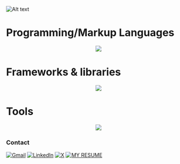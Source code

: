 <img title="a title" alt="Alt text" src="./Group 43.png">

<h1>
Programming/Markup Languages
</h1>
<p align="center">
  <a href="https://skillicons.dev">
    <img src="https://skillicons.dev/icons?i=c,cpp,python,js,ts,html,css" />
  </a>
</p>

<h1>
Frameworks & libraries
</h1>
<p align="center">
  <a href="https://skillicons.dev">
    <img src="https://skillicons.dev/icons?i=react,next,django,prisma,tailwind" />
  </a>
</p>

<h1>
Tools
</h1>
<p align="center">
  <a href="https://skillicons.dev">
    <img src="https://skillicons.dev/icons?i=docker,bash,vim,vscode,figma" />
  </a>
</p>

<h3>
Contact
</h3>

[![Gmail](https://img.shields.io/badge/Gmail-D14836?style=for-the-badge&logo=gmail&logoColor=white)](https://www.youtube.com/)
[![LinkedIn](https://img.shields.io/badge/linkedin-%230077B5.svg?style=for-the-badge&logo=linkedin&logoColor=white)](https://www.youtube.com/)
[![X](https://img.shields.io/badge/X-%23000000.svg?style=for-the-badge&logo=X&logoColor=white)](https://www.youtube.com/)
[![MY RESUME](https://img.shields.io/badge/MY_RESUME-836FFF?style=for-the-badge)](https://www.youtube.com/)

<!-- repo description -->
<!-- Welcome to my GitHub profile! Here you'll find a collection of my open-source projects, coding experiments, and contributions to various tech communities. I am passionate about full-stack development, systems programming, and continuously learning through hands-on projects. Feel free to explore my repositories, and don't hesitate to reach out if you're interested in collaborating or discussing technology. -->
